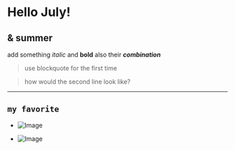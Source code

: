 # Hello July!
## & summer

add something _italic_ and __bold__
also their ___combination___

> use blockquote for the first time

> how would the second line look like?

---

## `my favorite`
* ![Image](https://a-z-animals.com/media/2021/10/shutterstock_91045121-1024x535.jpg)

* ![Image](https://lionalert.org/wp-content/uploads/2020/01/Lion-Cubs.jpg)

